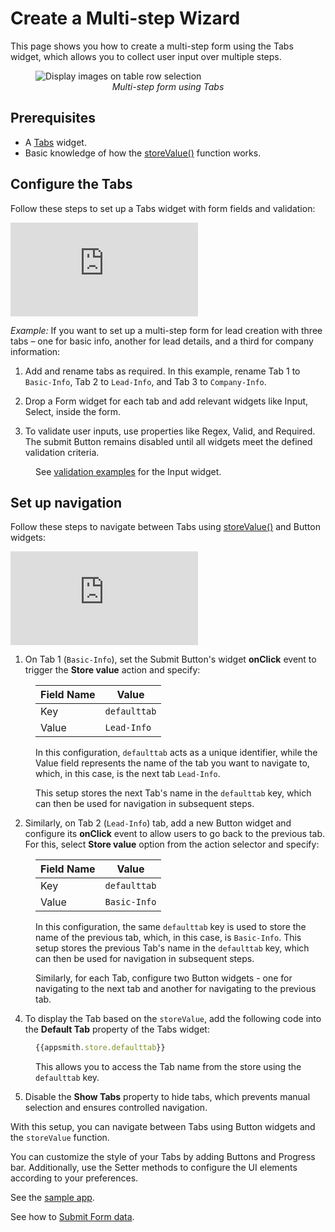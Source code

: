# Create a Multi-step Wizard 

This page shows you how to create a multi-step form using the Tabs widget, which allows you to collect user input over multiple steps.


<figure>
  <img src="/img/multi-step-form1.gif" style= {{width:"700px", height:"auto"}} alt="Display images on table row selection"/>
  <figcaption align = "center"><i>Multi-step form using Tabs</i></figcaption>
</figure>



## Prerequisites

* A [Tabs](/reference/widgets/tabs) widget.
* Basic knowledge of how the [storeValue()](/reference/appsmith-framework/widget-actions/store-value) function works.


## Configure the Tabs

Follow these steps to set up a Tabs widget with form fields and validation:


<div style={{ position: "relative", paddingBottom: "calc(50.520833333333336% + 41px)", height: "0", width: "100%" }}>
  <iframe src="https://demo.arcade.software/DrYCwqdPWdevGtwRIETJ?embed" frameborder="0" loading="lazy" webkitallowfullscreen mozallowfullscreen allowfullscreen style={{ position: "absolute", top: "0", left: "0", width: "100%", height: "100%", colorScheme: "light" }} title="Appsmith | Connect Data">
  </iframe>
</div>

*Example:* If you want to set up a multi-step form for lead creation with three tabs – one for basic info, another for lead details, and a third for company information:


1. Add and rename tabs as required. In this example, rename Tab 1 to `Basic-Info`, Tab 2 to `Lead-Info`, and Tab 3 to `Company-Info`.

2. Drop a Form widget for each tab and add relevant widgets like Input, Select, inside the form.


3. To validate user inputs, use properties like Regex, Valid, and Required. The submit Button remains disabled until all widgets meet the defined validation criteria. 

<dd>

See [validation examples](/reference/widgets/input#regex-string) for the Input widget.


</dd>

## Set up navigation

Follow these steps to navigate between Tabs using [storeValue()](/reference/appsmith-framework/widget-actions/store-value) and Button widgets:

<div style={{ position: "relative", paddingBottom: "calc(50.520833333333336% + 41px)", height: "0", width: "100%" }}>
  <iframe src="https://demo.arcade.software/Vby7KG2v4JK0C187CC6f?embed" frameborder="0" loading="lazy" webkitallowfullscreen mozallowfullscreen allowfullscreen style={{ position: "absolute", top: "0", left: "0", width: "100%", height: "100%", colorScheme: "light" }} title="Appsmith | Connect Data">
  </iframe>
</div>

1. On Tab 1 (`Basic-Info`), set the Submit Button's widget **onClick** event to trigger the **Store value** action and specify:  


<dd>

<!--
<figure>
  <img src="/img/tabs-next.png" style= {{width:"530px", height:"auto"}} alt="Configure Store value"/>
  <figcaption align = "center"><i>Configure Store value</i></figcaption>
</figure>
-->

| Field Name	| Value    	|
|-------	|---------------	|
| Key   	| `defaulttab`   	|
| Value 	| `Lead-Info` 	|


In this configuration, `defaulttab` acts as a unique identifier, while the Value field represents the name of the tab you want to navigate to, which, in this case, is the next tab `Lead-Info`. 

This setup stores the next Tab's name in the `defaulttab` key, which can then be used for navigation in subsequent steps.



</dd>


2. Similarly, on Tab 2 (`Lead-Info`) tab, add a new Button widget and configure its **onClick** event to allow users to go back to the previous tab. For this, select **Store value** option from the action selector and specify:
   
<dd>

| Field Name	| Value    	|
|-------	|---------------	|
| Key   	| `defaulttab`   	|
| Value 	| `Basic-Info` 	|

In this configuration, the same `defaulttab` key is used to store the name of the previous tab, which, in this case, is `Basic-Info`. This setup stores the previous Tab's name in the `defaulttab` key, which can then be used for navigation in subsequent steps.

Similarly, for each Tab, configure two Button widgets - one for navigating to the next tab and another for navigating to the previous tab.


</dd>


4. To display the Tab based on the `storeValue`, add the following code into the **Default Tab** property of the Tabs widget:


<dd>

```js
{{appsmith.store.defaulttab}}
```

This allows you to access the Tab name from the store using the `defaulttab` key. 

</dd>

5. Disable the **Show Tabs** property to hide tabs, which prevents manual selection and ensures controlled navigation.

With this setup, you can navigate between Tabs using Button widgets and the `storeValue` function.


You can customize the style of your Tabs by adding Buttons and Progress bar. Additionally, use the Setter methods to configure the UI elements according to your preferences.



See the [sample app](https://app.appsmith.com/app/create-a-multi-step-wizard/page1-65769e76eba2285a9c3c78f2).

See how to [Submit Form data](/build-apps/how-to-guides/submit-form-data#submit-form-data).












